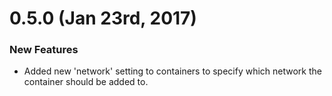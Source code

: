 # 0.5.0 (Jan 23rd, 2017)

### New Features
  - Added new 'network' setting to containers to specify which network the container should be added to.
